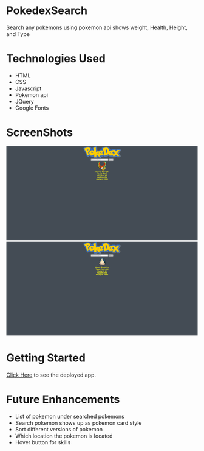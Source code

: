 # PokedexSearch
Search any pokemons using pokemon api shows weight, Health, Height, and Type
# Technologies Used
* HTML
* CSS
* Javascript
* Pokemon api
* JQuery
* Google Fonts

# ScreenShots
<img src="image/Screen shot for Pokemon api.png">
<img src="image/Snorlax.PNG">

# Getting Started
[Click Here](https://quizzical-feynman-673099.netlify.app/) to see the deployed app.

# Future Enhancements
* List of pokemon under searched pokemons
* Search pokemon shows up as pokemon card style
* Sort different versions of pokemon
* Which location the pokemon is located
* Hover button for skills